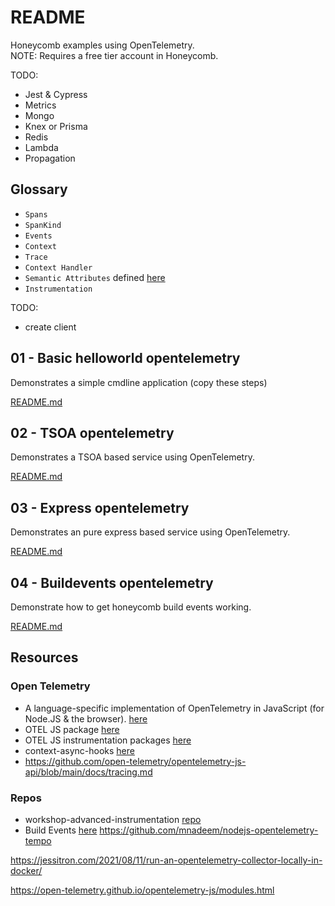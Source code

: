 # README

Honeycomb examples using OpenTelemetry.  
NOTE: Requires a free tier account in Honeycomb.  

TODO:

* Jest & Cypress
* Metrics
* Mongo
* Knex or Prisma
* Redis
* Lambda
* Propagation

## Glossary

* `Spans`
* `SpanKind`
* `Events`
* `Context`
* `Trace`
* `Context Handler`
* `Semantic Attributes` defined [here](https://github.com/open-telemetry/opentelemetry-specification/blob/main/specification/resource/semantic_conventions/README.md)
* `Instrumentation`

TODO: 

* create client

## 01 - Basic helloworld opentelemetry

Demonstrates a simple cmdline application (copy these steps)  

[README.md](./01_helloworld_typescript_opentelemetry/README.md)  

## 02 - TSOA opentelemetry

Demonstrates a TSOA based service using OpenTelemetry.  

[README.md](./02_simple_tsoa_opentelemetry/README.md)  

## 03 - Express opentelemetry

Demonstrates an pure express based service using OpenTelemetry.  

[README.md](./03_simple_express/README.md)  

## 04 - Buildevents opentelemetry

Demonstrate how to get honeycomb build events working.  

[README.md](./04_buildevents/README.md)  

## Resources

### Open Telemetry

* A language-specific implementation of OpenTelemetry in JavaScript (for Node.JS & the browser). [here](https://opentelemetry.io/docs/instrumentation/js/)
* OTEL JS package [here](https://github.com/open-telemetry/opentelemetry-js)
* OTEL JS instrumentation packages [here](https://github.com/open-telemetry/opentelemetry-js-contrib)
* context-async-hooks [here](https://www.npmjs.com/package/@opentelemetry/context-async-hooks)
* https://github.com/open-telemetry/opentelemetry-js-api/blob/main/docs/tracing.md

### Repos

* workshop-advanced-instrumentation [repo](https://github.com/honeycombio/workshop-advanced-instrumentation)
* Build Events [here](https://github.com/honeycombio/buildevents)
https://github.com/mnadeem/nodejs-opentelemetry-tempo


https://jessitron.com/2021/08/11/run-an-opentelemetry-collector-locally-in-docker/



https://open-telemetry.github.io/opentelemetry-js/modules.html

